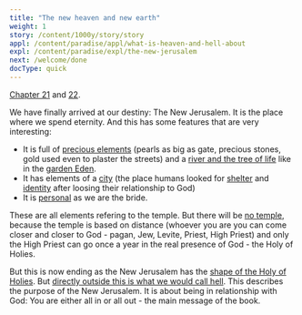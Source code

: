 ```yaml
---
title: "The new heaven and new earth"
weight: 1
story: /content/1000y/story/story
appl: /content/paradise/appl/what-is-heaven-and-hell-about
expl: /content/paradise/expl/the-new-jerusalem
next: /welcome/done
docType: quick
---
```


[Chapter 21](https://www.bibleserver.com/NIV/Revelation21) and [22](https://www.bibleserver.com/NIV/Revelation22).

We have finally arrived at our destiny: The New Jerusalem. It is the place where we spend eternity. And this has some features that are very interesting:
- It is full of [precious elements](https://www.bibleserver.com/NIV/Revelation21%3A19-21) (pearls as big as gate, precious stones, gold used even to plaster the streets) and a [river and the tree of life](https://www.bibleserver.com/NIV/Revelation22%3A1-2) like in the [garden Eden](https://www.bibleserver.com/NIV/Genesis2%3A9-14).
- It has elements of a [city](https://www.bibleserver.com/NIV/Revelation21%3A10-17) (the place humans looked for [shelter](https://www.bibleserver.com/NIV/Genesis4%3A16-17) and [identity](https://www.bibleserver.com/NIV/Genesis11%3A1-9) after loosing their relationship to God)
- It is [personal](https://www.bibleserver.com/NIV/Revelation21%3A9-10) as we are the bride.

These are all elements refering to the temple. But there will be [no temple](https://www.bibleserver.com/NIV/Revelation21%3A22), because the temple is based on distance (whoever you are you can come closer and closer to God - pagan, Jew, Levite, Priest, High Priest) and only the High Priest can go once a year in the real presence of God - the Holy of Holies.

But this is now ending as the New Jerusalem has the [shape of the Holy of Holies](https://www.bibleserver.com/NIV/Revelation21%3A16). But [directly outside this is what we would call hell](https://www.bibleserver.com/NIV/Revelation22%3A14-15). This describes the purpose of the New Jerusalem. It is about being in relationship with God: You are either all in or all out - the main message of the book.
